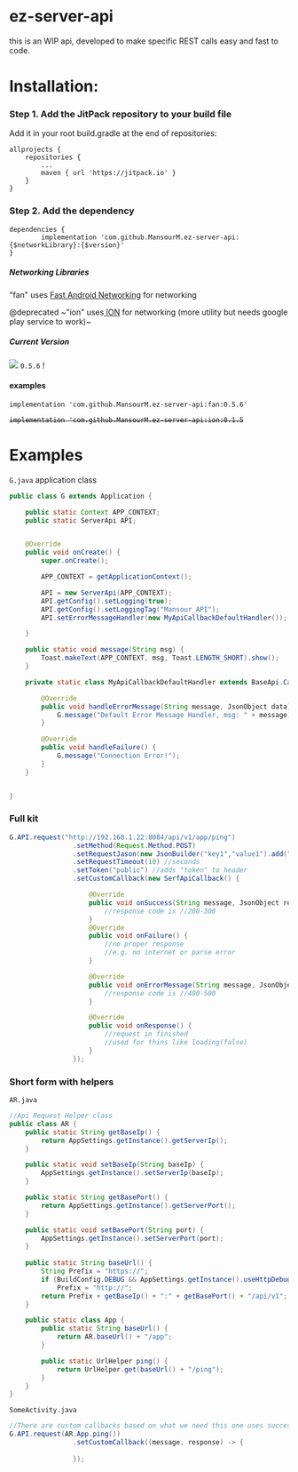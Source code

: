 # ez-server-api
this is an WIP api, developed to make specific REST calls easy and fast to code.

# Installation:

### Step 1. Add the JitPack repository to your build file

Add it in your root build.gradle at the end of repositories:

	allprojects {
		repositories {
			...
			maven { url 'https://jitpack.io' }
		}
	}

### Step 2. Add the dependency

    dependencies {
	        implementation 'com.github.MansourM.ez-server-api:{$networkLibrary}:{$version}'
	}

##### Networking Libraries
"fan" uses [Fast Android Networking](https://github.com/amitshekhariitbhu/Fast-Android-Networking "Fast Android Networking") for networking

@deprecated
~"ion" uses[ ION](https://github.com/koush/ion " ION") for networking (more utility but needs google play service to work)~

##### Current Version
[![](https://jitpack.io/v/MansourM/ez-server-api.svg)](https://jitpack.io/#MansourM/ez-server-api) `0.5.6` !

#### examples

    implementation 'com.github.MansourM.ez-server-api:fan:0.5.6'
<strike>

    implementation 'com.github.MansourM.ez-server-api:ion:0.1.5

</strike>

# Examples
`G.java` application class
```java
public class G extends Application {

    public static Context APP_CONTEXT;
    public static ServerApi API;


    @Override
    public void onCreate() {
        super.onCreate();

        APP_CONTEXT = getApplicationContext();

        API = new ServerApi(APP_CONTEXT);
        API.getConfig().setLogging(true);
        API.getConfig().setLoggingTag("Mansour_API");
        API.setErrorMessageHandler(new MyApiCallbackDefaultHandler());

    }

    public static void message(String msg) {
        Toast.makeText(APP_CONTEXT, msg, Toast.LENGTH_SHORT).show();
    }

    private static class MyApiCallbackDefaultHandler extends BaseApi.CallbackDefaultHandler {

        @Override
        public void handleErrorMessage(String message, JsonObject data) {
            G.message("Default Error Message Handler, msg: " + message);
        }

        @Override
        public void handleFailure() {
            G.message("Connection Error!");
        }
    }


}


```

### Full kit

```java
G.API.request("http://192.168.1.22:8084/api/v1/app/ping")
                .setMethod(Request.Method.POST)
                .setRequestJason(new JsonBuilder("key1","value1").add("key2","value2").build())
                .setRequestTimeout(10) //seconds
                .setToken("public") //adds "token" to header
                .setCustomCallback(new SerfApiCallback() {

                    @Override
                    public void onSuccess(String message, JsonObject response) {
                        //response code is //200-300
                    }
                    @Override
                    public void onFailure() {
                        //no proper response
                        //e.g. no internet or parse error
                    }

                    @Override
                    public void onErrorMessage(String message, JsonObject response) {
                        //response code is //400-500
                    }

                    @Override
                    public void onResponse() {
                        //request in finished
                        //used for thins like loading(false)
                    }
                });

```
### Short form with helpers

`AR.java`

```java
//Api Request Helper class
public class AR {
    public static String getBaseIp() {
        return AppSettings.getInstance().getServerIp();
    }

    public static void setBaseIp(String baseIp) {
        AppSettings.getInstance().setServerIp(baseIp);
    }

    public static String getBasePort() {
        return AppSettings.getInstance().getServerPort();
    }

    public static void setBasePort(String port) {
        AppSettings.getInstance().setServerPort(port);
    }
    
    public static String baseUrl() {
        String Prefix = "https://";
        if (BuildConfig.DEBUG && AppSettings.getInstance().useHttpDebug())
            Prefix = "http://";
        return Prefix + getBaseIp() + ":" + getBasePort() + "/api/v1";
    }

    public static class App {
        public static String baseUrl() {
            return AR.baseUrl() + "/app";
        }

        public static UrlHelper ping() {
            return UrlHelper.get(baseUrl() + "/ping");
        }
    }
}

```

`SomeActivity.java`

```java
//There are custom callbacks based on what we need this one uses success callback (the only callback we can access in onSuccess, onError and onfailure use the default bahviour defined in G.java)
G.API.request(AR.App.ping())
                .setCustomCallback((message, response) -> {
                    
                });

```